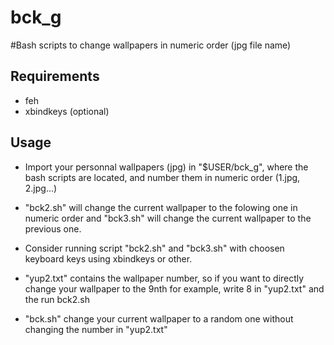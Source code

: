 # bck_g
#Bash scripts to change wallpapers in numeric order (jpg file name)

## Requirements 

- feh
- xbindkeys (optional)

## Usage 

 - Import your personnal wallpapers (jpg) in "$USER/bck_g", where the bash scripts are located,  and number them in numeric order (1.jpg, 2.jpg...)

 - "bck2.sh" will change the current wallpaper to the folowing one in numeric order and "bck3.sh" will change the current wallpaper to the previous one.  

 - Consider running script "bck2.sh" and "bck3.sh" with choosen keyboard keys using xbindkeys or other.

 - "yup2.txt" contains the wallpaper number, so if you want to directly change your wallpaper to the 9nth for example, write 8 in "yup2.txt" and the run bck2.sh

 - "bck.sh" change your current wallpaper to a random one without changing the number in "yup2.txt"


